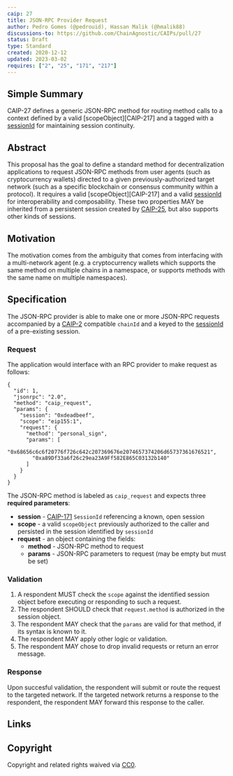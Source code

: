 ```yaml
---
caip: 27
title: JSON-RPC Provider Request
author: Pedro Gomes (@pedrouid), Hassan Malik (@hmalik88)
discussions-to: https://github.com/ChainAgnostic/CAIPs/pull/27
status: Draft
type: Standard
created: 2020-12-12
updated: 2023-03-02
requires: ["2", "25", "171", "217"]
---
```


## Simple Summary

CAIP-27 defines a generic JSON-RPC method for routing method calls to a context
defined by a valid [scopeObject][CAIP-217] and a tagged with a
[sessionId][CAIP-171] for maintaining session continuity. 

## Abstract

This proposal has the goal to define a standard method for decentralization
applications to request JSON-RPC methods from user agents (such as
cryptocurrency wallets) directed to a given previously-authorized target network
(such as a specific blockchain or consensus community within a protocol). It
requires a valid [scopeObject][CAIP-217] and a valid [sessionId][CAIP-171] for
interoperability and composability. These two properties MAY be inherited from a
persistent session created by [CAIP-25][], but also supports other kinds of
sessions.

## Motivation

The motivation comes from the ambiguity that comes from interfacing with a
multi-network agent (e.g. a cryptocurrency wallets which supports the same
method on multiple chains in a namespace, or supports methods with the same name
on multiple namespaces). 

## Specification

The JSON-RPC provider is able to make one or more JSON-RPC requests accompanied
by a [CAIP-2][] compatible `chainId` and a keyed to the [sessionId][CAIP-171] of
a pre-existing session. 

### Request

The application would interface with an RPC provider to make request as follows:

```jsonc
{
  "id": 1,
  "jsonrpc": "2.0",
  "method": "caip_request",
  "params": {
    "session": "0xdeadbeef",
    "scope": "eip155:1",
    "request": {
      "method": "personal_sign",
      "params": [
        "0x68656c6c6f20776f726c642c207369676e2074657374206d65737361676521",
        "0xa89Df33a6f26c29ea23A9Ff582E865C03132b140"
      ]
    }
  }
}
```

The JSON-RPC method is labeled as `caip_request` and expects 
three **required parameters**:

- **session** - [CAIP-171][] `SessionId` referencing a known, open session
- **scope** - a valid `scopeObject` previously authorized to the caller and persisted in
  the session identified by `sessionId`
- **request** - an object containing the fields:
  - **method** - JSON-RPC method to request
  - **params** - JSON-RPC parameters to request (may be empty but must be set)

### Validation

1. A respondent MUST check the `scope` against the identified session object
before executing or responding to such a request.
2. The respondent SHOULD check that `request.method` is authorized in the
session object.
3. The respondent MAY check that the `params` are valid for that method, if its
   syntax is known to it.
4. The respondent MAY apply other logic or validation.
5. The respondent MAY chose to drop invalid requests or return an error message.

### Response

Upon succesful validation, the respondent will submit or route the request to the targeted network. If the targeted network returns a response to the respondent, the respondent MAY forward this response to the caller.

## Links

[CAIP-2]: https://chainagnostic.org/CAIPs/caip-2
[CAIP-25]: https://chainagnostic.org/CAIPs/caip-25
[CAIP-171]: https://chainagnostic.org/CAIPs/caip-171

## Copyright

Copyright and related rights waived via [CC0](../LICENSE).
